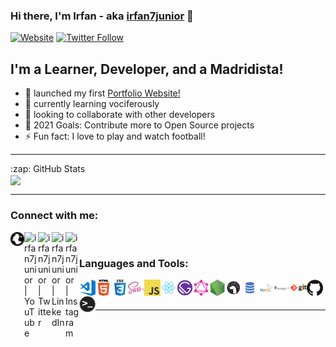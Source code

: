 ### Hi there, I'm Irfan - aka [irfan7junior][website] 👋

[![Website](https://img.shields.io/website?label=irfan7junior.in&style=for-the-badge&url=https%3A%2F%2Fcodestackr.com)](https://irfan7junior.in)
[![Twitter Follow](https://img.shields.io/twitter/follow/irfan7junior?color=1DA1F2&logo=twitter&style=for-the-badge)](https://twitter.com/irfan7junior)

## I'm a Learner, Developer, and a Madridista!

- 🔭 launched my first [Portfolio Website!][website]
- 🌱 currently learning vociferously
- 👯 looking to collaborate with other developers
- 🥅 2021 Goals: Contribute more to Open Source projects
- ⚡ Fun fact: I love to play and watch football!

---

<summary>:zap: GitHub Stats</summary>

<a href="https://github.com/irfan7junior">
<img align="center" src="https://github-readme-stats.vercel.app/api?username=irfan7junior&show_icons=true&include_all_commits=true&theme=dark&count_private=true">
</a>

---

### Connect with me:

[<img align="left" alt="irfan7junior.com" width="22px" src="https://raw.githubusercontent.com/iconic/open-iconic/master/svg/globe.svg" />][website]

[<img align="left" alt="irfan7junior | YouTube" width="22px" src="https://cdn.jsdelivr.net/npm/simple-icons@v3/icons/youtube.svg" />][youtube]

[<img align="left" alt="irfan7junior | Twitter" width="22px" src="https://cdn.jsdelivr.net/npm/simple-icons@v3/icons/twitter.svg" />][twitter]

[<img align="left" alt="irfan7junior | LinkedIn" width="22px" src="https://cdn.jsdelivr.net/npm/simple-icons@v3/icons/linkedin.svg" />][linkedin]

[<img align="left" alt="irfan7junior | Instagram" width="22px" src="https://cdn.jsdelivr.net/npm/simple-icons@v3/icons/instagram.svg" />][instagram]

<br />

### Languages and Tools:

<img align="left" alt="Visual Studio Code" width="26px" src="https://raw.githubusercontent.com/github/explore/80688e429a7d4ef2fca1e82350fe8e3517d3494d/topics/visual-studio-code/visual-studio-code.png" />
<img align="left" alt="HTML5" width="26px" src="https://raw.githubusercontent.com/github/explore/80688e429a7d4ef2fca1e82350fe8e3517d3494d/topics/html/html.png" />
<img align="left" alt="CSS3" width="26px" src="https://raw.githubusercontent.com/github/explore/80688e429a7d4ef2fca1e82350fe8e3517d3494d/topics/css/css.png" />
<img align="left" alt="Sass" width="26px" src="https://raw.githubusercontent.com/github/explore/80688e429a7d4ef2fca1e82350fe8e3517d3494d/topics/sass/sass.png" />
<img align="left" alt="JavaScript" width="26px" src="https://raw.githubusercontent.com/github/explore/80688e429a7d4ef2fca1e82350fe8e3517d3494d/topics/javascript/javascript.png" />
<img align="left" alt="React" width="26px" src="https://raw.githubusercontent.com/github/explore/80688e429a7d4ef2fca1e82350fe8e3517d3494d/topics/react/react.png" />
<img align="left" alt="Gatsby" width="26px" src="https://raw.githubusercontent.com/github/explore/e94815998e4e0713912fed477a1f346ec04c3da2/topics/gatsby/gatsby.png" />
<img align="left" alt="GraphQL" width="26px" src="https://raw.githubusercontent.com/github/explore/80688e429a7d4ef2fca1e82350fe8e3517d3494d/topics/graphql/graphql.png" />
<img align="left" alt="Node.js" width="26px" src="https://raw.githubusercontent.com/github/explore/80688e429a7d4ef2fca1e82350fe8e3517d3494d/topics/nodejs/nodejs.png" />
<img align="left" alt="Deno" width="26px" src="https://raw.githubusercontent.com/github/explore/361e2821e2dea67711cde99c9c40ed357061cf27/topics/deno/deno.png" />
<img align="left" alt="SQL" width="26px" src="https://raw.githubusercontent.com/github/explore/80688e429a7d4ef2fca1e82350fe8e3517d3494d/topics/sql/sql.png" />
<img align="left" alt="MySQL" width="26px" src="https://raw.githubusercontent.com/github/explore/80688e429a7d4ef2fca1e82350fe8e3517d3494d/topics/mysql/mysql.png" />
<img align="left" alt="MongoDB" width="26px" src="https://raw.githubusercontent.com/github/explore/80688e429a7d4ef2fca1e82350fe8e3517d3494d/topics/mongodb/mongodb.png" />
<img align="left" alt="Git" width="26px" src="https://raw.githubusercontent.com/github/explore/80688e429a7d4ef2fca1e82350fe8e3517d3494d/topics/git/git.png" />
<img align="left" alt="GitHub" width="26px" src="https://raw.githubusercontent.com/github/explore/78df643247d429f6cc873026c0622819ad797942/topics/github/github.png" />
<img align="left" alt="Terminal" width="26px" src="https://raw.githubusercontent.com/github/explore/80688e429a7d4ef2fca1e82350fe8e3517d3494d/topics/terminal/terminal.png" />

<br />
<br />

---

[website]: https://irfan7junior.in/resume
[twitter]: https://twitter.com/irfan7junior
[youtube]: https://youtube.com/mdirfan548
[instagram]: https://instagram.com/irfan7junior
[linkedin]: https://linkedin.com/in/irfan7junior
